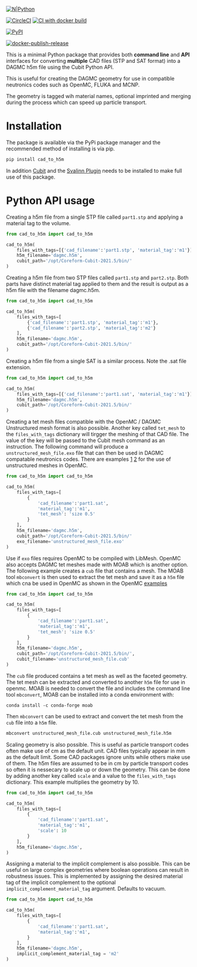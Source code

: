 [![N|Python](https://www.python.org/static/community_logos/python-powered-w-100x40.png)](https://www.python.org)

[![CircleCI](https://circleci.com/gh/fusion-energy/cad_to_h5m/tree/main.svg?style=svg)](https://circleci.com/gh/fusion-energy/cad_to_h5m/tree/main) [![CI with docker build](https://github.com/fusion-energy/cad_to_h5m/actions/workflows/ci_with_docker_build.yml/badge.svg)](https://github.com/fusion-energy/cad_to_h5m/actions/workflows/ci_with_docker_build.yml)

[![PyPI](https://img.shields.io/pypi/v/cad-to-h5m?color=brightgreen&label=pypi&logo=grebrightgreenen&logoColor=green)](https://pypi.org/project/cad-to-h5m/)


<!-- can't report coverage as cubit init changes scope
[![codecov](https://codecov.io/gh/fusion-energy/cad_to_h5m/branch/main/graph/badge.svg)](https://codecov.io/gh/fusion-energy/cad_to_h5m) -->

[![docker-publish-release](https://github.com/fusion-energy/cad_to_h5m/actions/workflows/docker_publish.yml/badge.svg)](https://github.com/fusion-energy/cad_to_h5m/actions/workflows/docker_publish.yml)

This is a minimal Python package that provides both **command line** and
**API** interfaces for converting **multiple** CAD files (STP and SAT format)
into a DAGMC h5m file using the Cubit Python API.

This is useful for creating the DAGMC geometry for use in compatible neutronics
codes such as OpenMC, FLUKA and MCNP.

The geometry is tagged wih material names, optional imprinted and merging
during the process which can speed up particle transport.

<!-- 
# Command line usage

Perhaps the most common use of this program is to convert a STP file into
DAGMC geometry.
```bash
cad-to-h5m -i part1.stp -o dagmc.h5m -t mat:1 -c /opt/Coreform-Cubit-2021.5/bin/
```

- the ```-i``` or ```--input``` argument specifies the input CAD filename(s)
- the ```-o``` or ```--output``` argument specifies the output h5m filename
- the ```-t``` or ```--tags``` argument specifies the tags to apply to the CAD volumes.
- the ```-c``` or ```--cubit``` argument specifies the path to the Cubit python3 folder
- the ```-v``` or ```--verbose``` argument enables (true) or disables (false) the printing of additional details

Multiple STP or SAT files can also be combined and converted into a DAGMC
geometry. This example combines two STP files into a single geometry with
seperate material tags for each STP file and saves the result as a h5m file.

```bash
cad-to-h5m -i part1.stp part2.stp -o dagmc.h5m -t mat:1 mat:2 -c /opt/Coreform-Cubit-2021.5/bin/
```

It is also possible to convert .sat files in the following way.

```bash
cad-to-h5m -i part1.sat -o dagmc.h5m -t mat:1 -c /opt/Coreform-Cubit-2021.5/bin/
``` -->

# Installation

The package is available via the PyPi package manager and the recommended
method of installing is via pip.
```bash
pip install cad_to_h5m
```

In addition [Cubit](https://coreform.com/products/coreform-cubit/) and the 
[Svalinn Plugin](https://github.com/svalinn/Cubit-plugin) needs to be
installed to make full use of this package.

# Python API usage

Creating a h5m file from a single STP file called ```part1.stp``` and applying
a material tag to the volume.

```python
from cad_to_h5m import cad_to_h5m

cad_to_h5m(
    files_with_tags=[{'cad_filename':'part1.stp', 'material_tag':'m1'}],
    h5m_filename='dagmc.h5m',
    cubit_path='/opt/Coreform-Cubit-2021.5/bin/'
)
```

Creating a h5m file from two STP files called ```part1.stp``` and ```part2.stp```.
Both parts have distinct material tag applied to them and the result is output
as a h5m file with the filename dagmc.h5m.

```python
from cad_to_h5m import cad_to_h5m

cad_to_h5m(
    files_with_tags=[
        {'cad_filename':'part1.stp', 'material_tag':'m1'},
        {'cad_filename':'part2.stp', 'material_tag':'m2'}
    ],
    h5m_filename='dagmc.h5m',
    cubit_path='/opt/Coreform-Cubit-2021.5/bin/'
)
```

Creating a h5m file from a single SAT is a similar process. Note the .sat file
extension.

```python
from cad_to_h5m import cad_to_h5m

cad_to_h5m(
    files_with_tags=[{'cad_filename':'part1.sat', 'material_tag':'m1'}],
    h5m_filename='dagmc.h5m',
    cubit_path='/opt/Coreform-Cubit-2021.5/bin/'
)
```

Creating a tet mesh files compatible with the OpenMC / DAGMC Unstructured mesh
format is also possible. Another key called ```tet_mesh``` to the ```files_with_tags``` dictionary will tirgger the meshing of that CAD file.
The value of the key will be passed to the Cubit mesh command as an instruction.
The following command will produce a ```unstructured_mesh_file.exo```
file that can then be used in DAGMC compatable neutronics codes. There are examples
[1](https://docs.openmc.org/en/latest/examples/unstructured-mesh-part-i.html)
[2](https://docs.openmc.org/en/latest/examples/unstructured-mesh-part-ii.html) 
for the use of unstructured meshes in OpenMC.

```python
from cad_to_h5m import cad_to_h5m

cad_to_h5m(
    files_with_tags=[
        {
            'cad_filename':'part1.sat',
            'material_tag':'m1',
            'tet_mesh': 'size 0.5'
        }
    ],
    h5m_filename='dagmc.h5m',
    cubit_path='/opt/Coreform-Cubit-2021.5/bin/'
    exo_filename='unstructured_mesh_file.exo'
)
```

Use if ```exo``` files requires OpenMC to be compiled with LibMesh. OpenMC also
accepts DAGMC tet meshes made with MOAB which is another option. The following
example creates a ```cub``` file that contains a mesh. The MOAB tool 
```mbconvert``` is then used to extract the tet mesh and save it as a ```h5m```
file which cna be used in OpenMC as shown in the OpenMC [examples](https://docs.openmc.org/en/stable/examples/unstructured-mesh-part-i.html)

```python
from cad_to_h5m import cad_to_h5m

cad_to_h5m(
    files_with_tags=[
        {
            'cad_filename':'part1.sat',
            'material_tag':'m1',
            'tet_mesh': 'size 0.5'
        }
    ],
    h5m_filename='dagmc.h5m',
    cubit_path='/opt/Coreform-Cubit-2021.5/bin/',
    cubit_filename='unstructured_mesh_file.cub'
)
```
The ```cub``` file produced contains a tet mesh as well as the faceted geometry.
The tet mesh can be extracted and converted to another ```h5m``` file for use in
openmc. MOAB is needed to convert the file and includes the command line tool
```mbconvert```, MOAB can be installed into a conda environment with:

```
conda install -c conda-forge moab
```
Then ```mbconvert``` can be used to extract and convert the tet mesh from the
```cub``` file into a ```h5m``` file.

```bash
mbconvert unstructured_mesh_file.cub unstructured_mesh_file.h5m
```


Scaling geometry is also possible. This is useful as particle transport codes
often make use of cm as the default unit. CAD files typically appear in mm as
the default limit. Some CAD packages ignore units while others make use of them.
The h5m files are assumed to be in cm by particle transport codes so often it
is nessecary to scale up or down the geometry. This can be done by adding
another key called ```scale``` and a value to the ```files_with_tags```
dictionary. This example multiplies the geometry by 10.

```python
from cad_to_h5m import cad_to_h5m

cad_to_h5m(
    files_with_tags=[
        {
            'cad_filename':'part1.sat',
            'material_tag':'m1',
            'scale': 10
        }
    ],
    h5m_filename='dagmc.h5m',
)
```

Assigning a material to the implicit complement is also possible. This can be useful 
on large complex geometries where boolean operations can result in robustness issues. 
This is implemented by assigning the desired material tag of the implicit complement to the 
optional ```implicit_complement_material_tag``` argument. Defaults to vacuum.

```python
from cad_to_h5m import cad_to_h5m

cad_to_h5m(
    files_with_tags=[
        {
            'cad_filename':'part1.sat',
            'material_tag':'m1',
        }
    ],
    h5m_filename='dagmc.h5m',
    implicit_complement_material_tag = 'm2'
)
```
